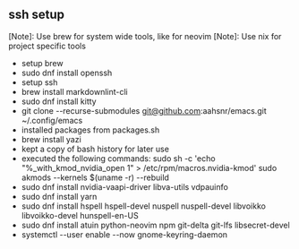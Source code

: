 ## ssh setup
[Note]: Use brew for system wide tools, like for neovim
[Note]: Use nix for project specific tools

- setup brew
- sudo dnf install openssh
- setup ssh
- brew install markdownlint-cli
- sudo dnf install kitty
- git clone --recurse-submodules git@github.com:aahsnr/emacs.git ~/.config/emacs
- installed packages from packages.sh
- brew install yazi
- kept a copy of bash history for later use
- executed the following commands:
  sudo sh -c 'echo "%_with_kmod_nvidia_open 1" > /etc/rpm/macros.nvidia-kmod'
  sudo akmods --kernels $(uname -r) --rebuild
- sudo dnf install nvidia-vaapi-driver libva-utils vdpauinfo
- sudo dnf install yarn
- sudo dnf install hspell hspell-devel nuspell nuspell-devel libvoikko libvoikko-devel hunspell-en-US
- sudo dnf install atuin python-neovim npm git-delta git-lfs libsecret-devel
- systemctl --user enable --now gnome-keyring-daemon
